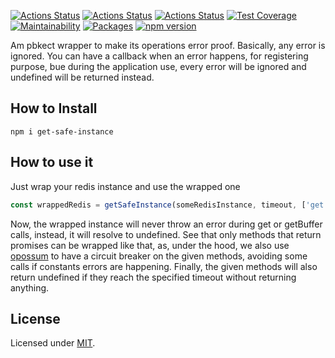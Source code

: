 [![Actions Status](https://github.com/Codibre/get-safe-instance/workflows/build/badge.svg)](https://github.com/Codibre/get-safe-instance/actions)
[![Actions Status](https://github.com/Codibre/get-safe-instance/workflows/test/badge.svg)](https://github.com/Codibre/get-safe-instance/actions)
[![Actions Status](https://github.com/Codibre/get-safe-instance/workflows/lint/badge.svg)](https://github.com/Codibre/get-safe-instance/actions)
[![Test Coverage](https://api.codeclimate.com/v1/badges/3b88781ef0ec77d6fae0/test_coverage)](https://codeclimate.com/github/Codibre/get-safe-instance/test_coverage)
[![Maintainability](https://api.codeclimate.com/v1/badges/3b88781ef0ec77d6fae0/maintainability)](https://codeclimate.com/github/Codibre/get-safe-instance/maintainability)
[![Packages](https://david-dm.org/Codibre/get-safe-instance.svg)](https://david-dm.org/Codibre/get-safe-instance)
[![npm version](https://badge.fury.io/js/get-safe-instance.svg)](https://badge.fury.io/js/get-safe-instance)

Am pbkect wrapper to make its operations error proof. Basically, any error is ignored. You can have a callback when an error happens, for registering purpose,
bue during the application use, every error will be ignored and undefined will be returned instead.

## How to Install

```
npm i get-safe-instance
```

## How to use it

Just wrap your redis instance and use the wrapped one

```ts
const wrappedRedis = getSafeInstance(someRedisInstance, timeout, ['get', 'getBuffer'], myErrorCallback)
```

Now, the wrapped instance will never throw an error during get or getBuffer calls, instead, it will resolve to undefined.
See that only methods that return promises can be wrapped like that, as, under the hood, we also use [opossum](https://www.npmjs.com/package/opossum) to have a circuit breaker on the given methods, avoiding some calls if constants errors are happening.
Finally, the given methods will also return undefined if they reach the specified timeout without returning anything.

## License

Licensed under [MIT](https://en.wikipedia.org/wiki/MIT_License).
